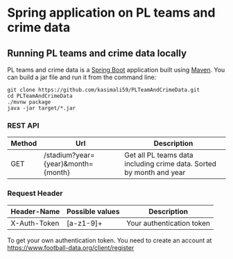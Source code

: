 # Spring application on PL teams and crime data 

## Running PL teams and crime data locally
PL teams and crime data is a [Spring Boot](https://spring.io/guides/gs/spring-boot) application built using [Maven](https://spring.io/guides/gs/maven/). You can build a jar file and run it from the command line:
```
git clone https://github.com/kasimali59/PLTeamAndCrimeData.git
cd PLTeamAndCrimeData
./mvnw package
java -jar target/*.jar
```
### REST API
| Method | Url | Description |
| ------ | --- | ----------- |
| GET    | /stadium?year={year}&month={month} | Get all PL teams data including crime data. Sorted by month and year |

### Request Header
| Header-Name	 | Possible values | Description |
| ------ | --- | ----------- |
| X-Auth-Token | [a-z1-9]+ | Your authentication token |

To get your own authentication token. You need to create an account at https://www.football-data.org/client/register
